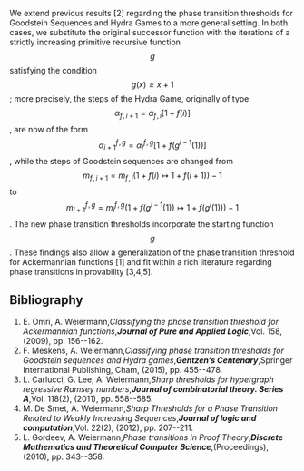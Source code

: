 






We extend previous results [2] regarding the phase transition thresholds for Goodstein Sequences and Hydra Games to a more general setting. In both cases, we substitute the original successor function with the iterations of a strictly increasing primitive recursive function $$g$$ satisfying the condition $$g(x) \geq x+1$$; more precisely, the steps of the Hydra Game, originally of type $$\alpha_{f\!,i+1}= \alpha_{f\!,i}[1+f(i)]$$, are now of the form $$\alpha^{f\!,g}_{i+1}=\alpha^{f\!,g}_{i}[1+f(g^{i-1}(1))] $$, while the steps of Goodstein sequences are changed from $$m_{f\!,i+1}=m_{f\!,i}\left(1+f(i) \mapsto 1+f(i+1)\right) -1$$ to $$m^{f\!,g}_{i+1}=m^{f\!,g}_i\left(1+f(g^{i-1}(1)) \mapsto 1+f(g^{i}(1))\right) -1$$. The new phase transition thresholds incorporate the starting function $$g$$. These findings also allow a generalization of the phase transition threshold for Ackermannian functions [1] and fit within a rich literature regarding phase transitions in provability [3,4,5].


## Bibliography

1. E. Omri, A. Weiermann,_Classifying the phase transition threshold for Ackermannian functions_,**_Journal of Pure and Applied Logic_**,Vol. 158, (2009), pp. 156--162.
2. F. Meskens, A. Weiermann,_Classifying phase transition thresholds for Goodstein sequences and Hydra games_,**_Gentzen’s Centenary_**,Springer International Publishing, Cham, (2015), pp. 455--478.
3. L. Carlucci, G. Lee, A. Weiermann,_Sharp thresholds for hypergraph regressive Ramsey numbers_,**_Journal of combinatorial theory. Series A_**,Vol. 118(2), (2011), pp. 558--585.
4. M. De Smet, A. Weiermann,_Sharp Thresholds for a Phase Transition Related to Weakly Increasing Sequences_,**_Journal of logic and computation_**,Vol. 22(2), (2012), pp. 207--211.
5. L. Gordeev, A. Weiermann,_Phase transitions in Proof Theory_,**_Discrete Mathematics and Theoretical Computer Science_**,(Proceedings), (2010), pp. 343--358.





